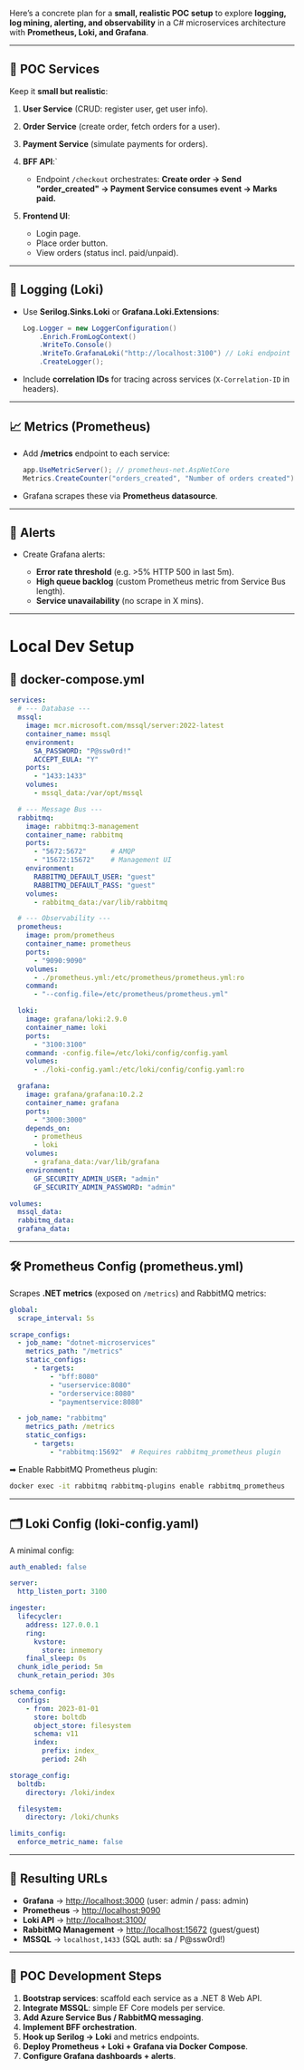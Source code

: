 Here’s a concrete plan for a **small, realistic POC setup** to explore **logging, log mining, alerting, and observability** in a C# microservices architecture with **Prometheus, Loki, and Grafana**.

---


## 🔬 **POC Services**

Keep it **small but realistic**:

1. **User Service** (CRUD: register user, get user info).
2. **Order Service** (create order, fetch orders for a user).
3. **Payment Service** (simulate payments for orders).
4. **BFF API**:`

   * Endpoint `/checkout` orchestrates:
     **Create order → Send "order\_created" → Payment Service consumes event → Marks paid.**
5. **Frontend UI**:

   * Login page.
   * Place order button.
   * View orders (status incl. paid/unpaid).

---

## 📝 **Logging (Loki)**

* Use **Serilog.Sinks.Loki** or **Grafana.Loki.Extensions**:

  ```csharp
  Log.Logger = new LoggerConfiguration()
      .Enrich.FromLogContext()
      .WriteTo.Console()
      .WriteTo.GrafanaLoki("http://localhost:3100") // Loki endpoint
      .CreateLogger();
  ```
* Include **correlation IDs** for tracing across services (`X-Correlation-ID` in headers).

---

## 📈 **Metrics (Prometheus)**

* Add **/metrics** endpoint to each service:

  ```csharp
  app.UseMetricServer(); // prometheus-net.AspNetCore
  Metrics.CreateCounter("orders_created", "Number of orders created");
  ```
* Grafana scrapes these via **Prometheus datasource**.

---

## 🔔 **Alerts**

* Create Grafana alerts:

  * **Error rate threshold** (e.g. >5% HTTP 500 in last 5m).
  * **High queue backlog** (custom Prometheus metric from Service Bus length).
  * **Service unavailability** (no scrape in X mins).

---

# Local Dev Setup

## 🐳 **docker-compose.yml**

```yaml
services:
  # --- Database ---
  mssql:
    image: mcr.microsoft.com/mssql/server:2022-latest
    container_name: mssql
    environment:
      SA_PASSWORD: "P@ssw0rd!"
      ACCEPT_EULA: "Y"
    ports:
      - "1433:1433"
    volumes:
      - mssql_data:/var/opt/mssql

  # --- Message Bus ---
  rabbitmq:
    image: rabbitmq:3-management
    container_name: rabbitmq
    ports:
      - "5672:5672"      # AMQP
      - "15672:15672"    # Management UI
    environment:
      RABBITMQ_DEFAULT_USER: "guest"
      RABBITMQ_DEFAULT_PASS: "guest"
    volumes:
      - rabbitmq_data:/var/lib/rabbitmq

  # --- Observability ---
  prometheus:
    image: prom/prometheus
    container_name: prometheus
    ports:
      - "9090:9090"
    volumes:
      - ./prometheus.yml:/etc/prometheus/prometheus.yml:ro
    command:
      - "--config.file=/etc/prometheus/prometheus.yml"

  loki:
    image: grafana/loki:2.9.0
    container_name: loki
    ports:
      - "3100:3100"
    command: -config.file=/etc/loki/config/config.yaml
    volumes:
      - ./loki-config.yaml:/etc/loki/config/config.yaml:ro

  grafana:
    image: grafana/grafana:10.2.2
    container_name: grafana
    ports:
      - "3000:3000"
    depends_on:
      - prometheus
      - loki
    volumes:
      - grafana_data:/var/lib/grafana
    environment:
      GF_SECURITY_ADMIN_USER: "admin"
      GF_SECURITY_ADMIN_PASSWORD: "admin"

volumes:
  mssql_data:
  rabbitmq_data:
  grafana_data:
```

---

## 🛠 **Prometheus Config (prometheus.yml)**

Scrapes **.NET metrics** (exposed on `/metrics`) and RabbitMQ metrics:

```yaml
global:
  scrape_interval: 5s

scrape_configs:
  - job_name: "dotnet-microservices"
    metrics_path: "/metrics"
    static_configs:
      - targets:
          - "bff:8080"
          - "userservice:8080"
          - "orderservice:8080"
          - "paymentservice:8080"

  - job_name: "rabbitmq"
    metrics_path: /metrics
    static_configs:
      - targets:
          - "rabbitmq:15692"  # Requires rabbitmq_prometheus plugin
```

➡ Enable RabbitMQ Prometheus plugin:

```bash
docker exec -it rabbitmq rabbitmq-plugins enable rabbitmq_prometheus
```

---

## 🗂 **Loki Config (loki-config.yaml)**

A minimal config:

```yaml
auth_enabled: false

server:
  http_listen_port: 3100

ingester:
  lifecycler:
    address: 127.0.0.1
    ring:
      kvstore:
        store: inmemory
    final_sleep: 0s
  chunk_idle_period: 5m
  chunk_retain_period: 30s

schema_config:
  configs:
    - from: 2023-01-01
      store: boltdb
      object_store: filesystem
      schema: v11
      index:
        prefix: index_
        period: 24h

storage_config:
  boltdb:
    directory: /loki/index

  filesystem:
    directory: /loki/chunks

limits_config:
  enforce_metric_name: false
```

---

## 🎯 **Resulting URLs**

* **Grafana** → [http://localhost:3000](http://localhost:3000) (user: admin / pass: admin)
* **Prometheus** → [http://localhost:9090](http://localhost:9090)
* **Loki API** → [http://localhost:3100/](http://localhost:3100/)
* **RabbitMQ Management** → [http://localhost:15672](http://localhost:15672) (guest/guest)
* **MSSQL** → `localhost,1433` (SQL auth: sa / P\@ssw0rd!)

---

## 🚀 **POC Development Steps**

1. **Bootstrap services**: scaffold each service as a .NET 8 Web API.
2. **Integrate MSSQL**: simple EF Core models per service.
3. **Add Azure Service Bus / RabbitMQ messaging**.
4. **Implement BFF orchestration**.
5. **Hook up Serilog → Loki** and metrics endpoints.
6. **Deploy Prometheus + Loki + Grafana via Docker Compose**.
7. **Configure Grafana dashboards + alerts**.

